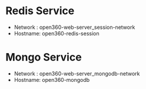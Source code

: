 # Redis Service
- Network : open360-web-server_session-network
- Hostname: open360-redis-session

# Mongo Service
- Network : open360-web-server_mongodb-network
- Hostname: open360-mongodb

